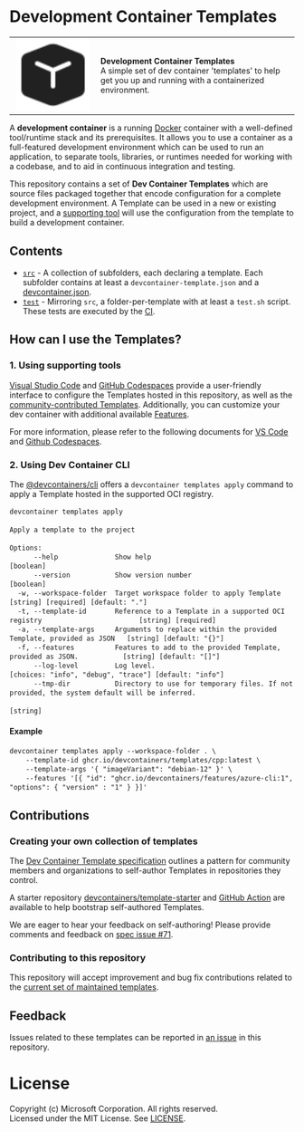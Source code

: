 # Development Container Templates

<table style="width: 100%; border-style: none;"><tr>
<td style="width: 140px; text-align: center;"><a href="https://github.com/devcontainers"><img width="128px" src="https://raw.githubusercontent.com/microsoft/fluentui-system-icons/78c9587b995299d5bfc007a0077773556ecb0994/assets/Cube/SVG/ic_fluent_cube_32_filled.svg" alt="devcontainers organization logo"/></a></td>
<td>
<strong>Development Container Templates</strong><br />
A simple set of dev container 'templates' to help get you up and running with a containerized environment.
</td>
</tr></table>


A **development container** is a running [Docker](https://www.docker.com) container with a well-defined tool/runtime stack and its prerequisites. It allows you to use a container as a full-featured development environment which can be used to run an application, to separate tools, libraries, or runtimes needed for working with a codebase, and to aid in continuous integration and testing.

This repository contains a set of **Dev Container Templates** which are source files packaged together that encode configuration for a complete development environment. A Template can be used in a new or existing project, and a [supporting tool](https://containers.dev/supporting) will use the configuration from the template to build a development container.

## Contents
 
-   [`src`](src) - A collection of subfolders, each declaring a template. Each subfolder contains at least a
    `devcontainer-template.json` and a [devcontainer.json](https://containers.dev/implementors/json_reference/).
-   [`test`](test) - Mirroring `src`, a folder-per-template with at least a `test.sh` script. These tests are executed by the [CI](https://github.com/devcontainers/templates/blob/main/.github/workflows/test-pr.yaml).

## How can I use the Templates?

### 1. Using supporting tools

[Visual Studio Code](https://code.visualstudio.com/) and [GitHub Codespaces](https://docs.github.com/en/codespaces/overview) provide a user-friendly interface to configure the Templates hosted in this repository, as well as the [community-contributed Templates](https://containers.dev/templates). Additionally, you can customize your dev container with additional available [Features](https://containers.dev/features).

For more information, please refer to the following documents for [VS Code](https://code.visualstudio.com/docs/devcontainers/create-dev-container#_automate-dev-container-creation) and [Github Codespaces](https://docs.github.com/en/codespaces/setting-up-your-project-for-codespaces/adding-a-dev-container-configuration/introduction-to-dev-containers#using-a-predefined-dev-container-configuration).

### 2. Using Dev Container CLI

The [@devcontainers/cli](https://containers.dev/supporting#devcontainer-cli) offers a `devcontainer templates apply` command to apply a Template hosted in the supported OCI registry.

```
devcontainer templates apply

Apply a template to the project

Options:
      --help              Show help                                                                            [boolean]
      --version           Show version number                                                                  [boolean]
  -w, --workspace-folder  Target workspace folder to apply Template                   [string] [required] [default: "."]
  -t, --template-id       Reference to a Template in a supported OCI registry                        [string] [required]
  -a, --template-args     Arguments to replace within the provided Template, provided as JSON   [string] [default: "{}"]
  -f, --features          Features to add to the provided Template, provided as JSON.           [string] [default: "[]"]
      --log-level         Log level.                               [choices: "info", "debug", "trace"] [default: "info"]
      --tmp-dir           Directory to use for temporary files. If not provided, the system default will be inferred.
                                                                                                                [string]
```

#### Example

```
devcontainer templates apply --workspace-folder . \
    --template-id ghcr.io/devcontainers/templates/cpp:latest \
    --template-args '{ "imageVariant": "debian-12" }' \
    --features '[{ "id": "ghcr.io/devcontainers/features/azure-cli:1", "options": { "version" : "1" } }]'
```

## Contributions

### Creating your own collection of templates

The [Dev Container Template specification](https://containers.dev/implementors/templates-distribution/#distribution) outlines a pattern for community members and organizations to self-author Templates in repositories they control.

A starter repository [devcontainers/template-starter](https://github.com/devcontainers/template-starter) and [GitHub Action](https://github.com/devcontainers/action) are available to help bootstrap self-authored Templates.

We are eager to hear your feedback on self-authoring!  Please provide comments and feedback on [spec issue #71](https://github.com/devcontainers/spec/issues/71).

### Contributing to this repository

This repository will accept improvement and bug fix contributions related to the
[current set of maintained templates](./src).

## Feedback

Issues related to these templates can be reported in [an issue](https://github.com/devcontainers/templates/issues) in this repository.

# License
Copyright (c) Microsoft Corporation. All rights reserved. <br />
Licensed under the MIT License. See [LICENSE](LICENSE).